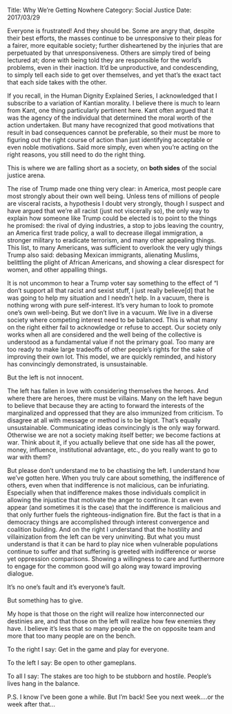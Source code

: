 Title: Why We’re Getting Nowhere
Category: Social Justice
Date: 2017/03/29

Everyone is frustrated! And they should be. Some are angry that, despite their best efforts, the masses continue to be unresponsive to their pleas for a fairer, more equitable society; further disheartened by the injuries that are perpetuated by that unresponsiveness. Others are simply tired of being lectured at; done with being told they are responsible for the world’s problems, even in their inaction. It’d be unproductive, and condescending, to simply tell each side to get over themselves, and yet that’s the exact tact that each side takes with the other.

If you recall, in the Human Dignity Explained Series, I acknowledged that I subscribe to a variation of Kantian morality. I believe there is much to learn from Kant, one thing particularly pertinent here. Kant often argued that it was the agency of the individual that determined the moral worth of the action undertaken. But many have recognized that good motivations that result in bad consequences cannot be preferable, so their must be more to figuring out the right course of action than just identifying acceptable or even noble motivations. Said more simply, even when you’re acting on the right reasons, you still need to do the right thing.

This is where we are falling short as a society, on **both sides** of the social justice arena.

The rise of Trump made one thing very clear: in America, most people care most strongly about their own well being. Unless tens of millions of people are visceral racists, a hypothesis I doubt very strongly, though I suspect and have argued that we’re all racist (just not viscerally so), the only way to explain how someone like Trump could be elected is to point to the things he promised: the rival of dying industries, a stop to jobs leaving the country, an America first trade policy, a wall to decrease illegal immigration, a stronger military to eradicate terrorism, and many other appealing things. This list, to many Americans, was sufficient to overlook the very ugly things Trump also said: debasing Mexican immigrants, alienating Muslims, belittling the plight of African Americans, and showing a clear disrespect for women, and other appalling things.

It is not uncommon to hear a Trump voter say something to the effect of “I don’t support all that racist and sexist stuff, I just really believe[d] that he was going to help my situation and I needn’t help. In a vacuum, there is nothing wrong with pure self-interest. It’s very human to look to promote one’s own well-being. But we don’t live in a vacuum. We live in a diverse society where competing interest need to be balanced. This is what many on the right either fail to acknowledge or refuse to accept. Our society only works when all are considered and the well being of the collective is understood as a fundamental value if not the primary goal. Too many are too ready to make large tradeoffs of other people’s rights for the sake of improving their own lot. This model, we are quickly reminded, and history has convincingly demonstrated, is unsustainable.

But the left is not innocent.

The left has fallen in love with considering themselves the heroes. And where there are heroes, there must be villains. Many on the left have begun to believe that because they are acting to forward the interests of the marginalized and oppressed that they are also immunized from criticism. To disagree at all with message or method is to be bigot. That’s equally unsustainable. Communicating ideas convincingly is the only way forward. Otherwise we are not a society making itself better; we become factions at war. Think about it, if you actually believe that one side has all the power, money, influence, institutional advantage, etc., do you really want to go to war with them?

But please don’t understand me to be chastising the left. I understand how we’ve gotten here. When you truly care about something, the indifference of others, even when that indifference is not malicious, can be infuriating. Especially when that indifference makes those individuals complicit in allowing the injustice that motivate the anger to continue. It can even appear (and sometimes it is the case) that the indifference is malicious and that only further fuels the righteous-indignation fire. But the fact is that in a democracy things are accomplished through interest convergence and coalition building. And on the right I understand that the hostility and villainization from the left can be very uninviting. But what you must understand is that it can be hard to play nice when vulnerable populations continue to suffer and that suffering is greeted with indifference or worse yet oppression comparisons. Showing a willingness to care and furthermore to engage for the common good will go along way toward improving dialogue.

It’s no one’s fault and it’s everyone’s fault.

But something has to give.

My hope is that those on the right will realize how interconnected our destinies are, and that those on the left will realize how few enemies they have. I believe it’s less that so many people are the on opposite team and more that too many people are on the bench.

To the right I say: Get in the game and play for everyone.

To the left I say: Be open to other gameplans.

To all I say: The stakes are too high to be stubborn and hostile. People’s lives hang in the balance.

P.S. I know I’ve been gone a while. But I’m back! See you next week….or the week after that...
